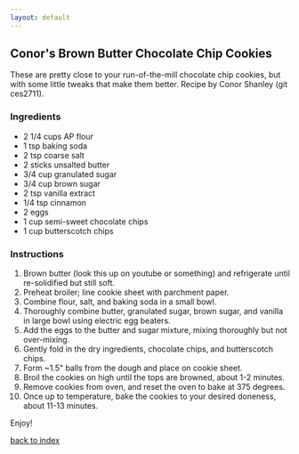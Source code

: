 ```yaml
---
layout: default
---
```


<!---
This is a comment. Note the triple dash to start, but double to end
-->

## Conor's Brown Butter Chocolate Chip Cookies
<!---
Put your name or github username somewhere
-->
These are pretty close to your run-of-the-mill chocolate chip cookies, but with some little tweaks that make them better. Recipe by Conor Shanley (git ces2711).

### Ingredients
- 2 1/4 cups AP flour
- 1 tsp baking soda
- 2 tsp coarse salt
- 2 sticks unsalted butter
- 3/4 cup granulated sugar
- 3/4 cup brown sugar
- 2 tsp vanilla extract
- 1/4 tsp cinnamon
- 2 eggs
- 1 cup semi-sweet chocolate chips
- 1 cup butterscotch chips

### Instructions
1. Brown butter (look this up on youtube or something) and refrigerate until re-solidified but still soft.
2. Preheat broiler; line cookie sheet with parchment paper.
3. Combine flour, salt, and baking soda in a small bowl.
4. Thoroughly combine butter, granulated sugar, brown sugar, and vanilla in large bowl using electric egg beaters.
5. Add the eggs to the butter and sugar mixture, mixing thoroughly but not over-mixing.
6. Gently fold in the dry ingredients, chocolate chips, and butterscotch chips.
7. Form ~1.5" balls from the dough and place on cookie sheet.
8. Broil the cookies on high until the tops are browned, about 1-2 minutes.
9. Remove cookies from oven, and reset the oven to bake at 375 degrees.
10. Once up to temperature, bake the cookies to your desired doneness, about 11-13 minutes.

Enjoy!

<!--
Keep this link to return to the index
-->
[back to index](../)